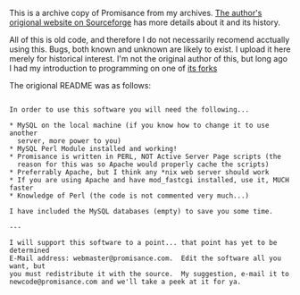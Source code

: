 This is a archive copy of Promisance from my archives. [The author's origional website on Sourceforge](http://promisance.sourceforge.net/) 
has more details about it and its history. 

All of this is old code, and therefore I do not necessarily recomend acctually using this. Bugs, both known and unknown
are likely to exist. I upload it here merely for historical interest. I'm not the original author of this, but long ago
I had my introduction to programming on one of [its forks](https://github.com/jbarbero/frostnflame)

The origional README was as follows:

```

In order to use this software you will need the following...

* MySQL on the local machine (if you know how to change it to use another
  server, more power to you)
* MySQL Perl Module installed and working!
* Promisance is written in PERL, NOT Active Server Page scripts (the
  reason for this was so Apache would properly cache the scripts)
* Preferrably Apache, but I think any *nix web server should work
* If you are using Apache and have mod_fastcgi installed, use it, MUCH faster
* Knowledge of Perl (the code is not commented very much...)

I have included the MySQL databases (empty) to save you some time.

---

I will support this software to a point... that point has yet to be determined
E-Mail address: webmaster@promisance.com.  Edit the software all you want, but
you must redistribute it with the source.  My suggestion, e-mail it to
newcode@promisance.com and we'll take a peek at it for ya.
```
